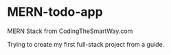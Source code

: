 # MERN-todo-app
MERN Stack from CodingTheSmartWay.com

Trying to create my first full-stack project from a guide.
